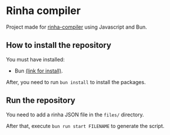 # Rinha compiler

Project made for [rinha-compiler](https://github.com/aripiprazole/rinha-de-compiler) using Javascript and Bun.

## How to install the repository

You must have installed:

-   Bun [(link for install)](https://bun.sh/docs/installation).

After, you need to run `bun install` to install the packages.

## Run the repository

You need to add a rinha JSON file in the `files/` directory.

After that, execute `bun run start FILENAME` to generate the script.
